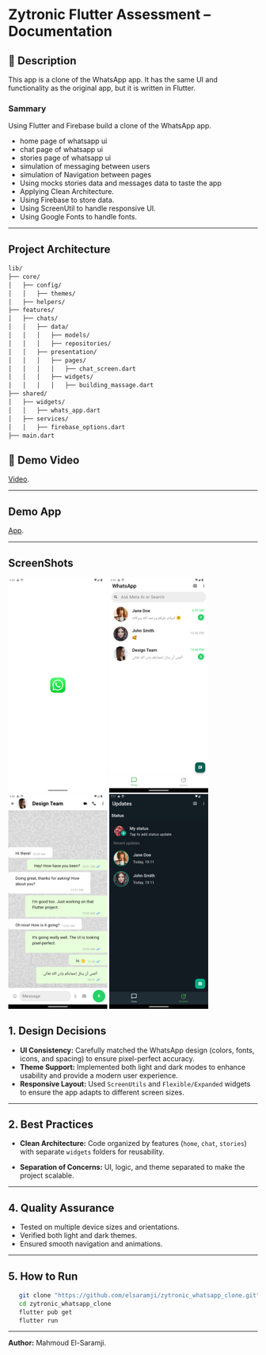 # Zytronic Flutter Assessment – Documentation

## 📝 Description

This app is a clone of the WhatsApp app. It has the same UI and functionality as the original app, but it is written in Flutter.

### Sammary

Using Flutter and Firebase build a clone of the WhatsApp app.

- home page of whatsapp ui
- chat page of whatsapp ui
- stories page of whatsapp ui
- simulation of messaging between users
- simulation of Navigation between pages
- Using mocks stories data and messages data to taste the app
- Applying Clean Architecture.
- Using Firebase to store data.
- Using ScreenUtil to handle responsive UI.
- Using Google Fonts to handle fonts.

---

## Project Architecture

```bash
lib/
├── core/
│   ├── config/
│   │   ├── themes/
│   ├── helpers/
├── features/
│   ├── chats/
│   │   ├── data/
│   │   │   ├── models/
│   │   │   ├── repositories/
│   │   ├── presentation/
│   │   │   ├── pages/
│   │   │   │   ├── chat_screen.dart
│   │   │   ├── widgets/
│   │   │   │   ├── building_massage.dart
├── shared/
│   ├── widgets/
│   │   ├── whats_app.dart
│   ├── services/
│   │   ├── firebase_options.dart
├── main.dart
```

## 🎥 Demo Video

 [Video](https://drive.google.com/file/d/1GD_cKeyL92bqKQ143kJ9GKmKRADIUZnE/view?usp=sharing).

---

## Demo App

[App](https://appetize.io/app/b_mwu46cgqypjsfvp3uafeac7rd4).

---

## ScreenShots

<p float="left">
 <img src="assets/splash.png" width="200" />
  <img src="assets/home.png" width="200" />
  <img src="assets/chats.png" width="200" />
  <img src="assets/stories.png" width="200" />

</p>

## 1. Design Decisions

- **UI Consistency:** Carefully matched the WhatsApp design (colors, fonts, icons, and spacing) to ensure pixel-perfect accuracy.
- **Theme Support:** Implemented both light and dark modes to enhance usability and provide a modern user experience.
- **Responsive Layout:** Used `ScreenUtils` and `Flexible/Expanded` widgets to ensure the app adapts to different screen sizes.

---

## 2. Best Practices

- **Clean Architecture:** Code organized by features (`home`, `chat`, `stories`) with separate `widgets` folders for reusability.

- **Separation of Concerns:** UI, logic, and theme separated to make the project scalable.

---

## 4. Quality Assurance

- Tested on multiple device sizes and orientations.
- Verified both light and dark themes.
- Ensured smooth navigation and animations.

---

## 5. How to Run

```bash
   git clone "https://github.com/elsaramji/zytronic_whatsapp_clone.git"
   cd zytronic_whatsapp_clone
   flutter pub get
   flutter run
```

---

**Author:** Mahmoud El-Saramji.